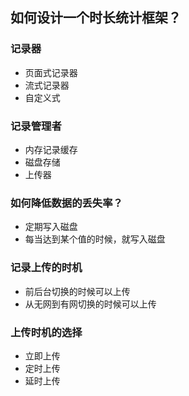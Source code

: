## 如何设计一个时长统计框架？


### 记录器

- 页面式记录器
- 流式记录器
- 自定义式


### 记录管理者

- 内存记录缓存
- 磁盘存储
- 上传器



### 如何降低数据的丢失率？
- 定期写入磁盘
- 每当达到某个值的时候，就写入磁盘


### 记录上传的时机

- 前后台切换的时候可以上传
- 从无网到有网切换的时候可以上传

### 上传时机的选择
- 立即上传
- 定时上传 
- 延时上传


